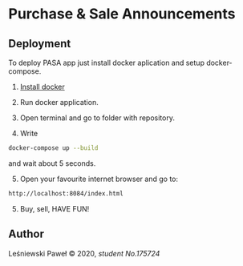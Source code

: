 # Purchase & Sale Announcements 

## Deployment

To deploy PASA app just install docker aplication and setup docker-compose.

1. [Install docker](https://https://www.docker.com/get-started "Install page")

2. Run docker application.

3. Open terminal and go to folder with repository.

4. Write 
```bash
docker-compose up --build
``` 
and wait about 5 seconds.

5. Open your favourite internet browser and go to:

```bash
http://localhost:8084/index.html
```

5. Buy, sell, HAVE FUN!

## Author
Leśniewski Paweł © 2020, *student No.175724*
